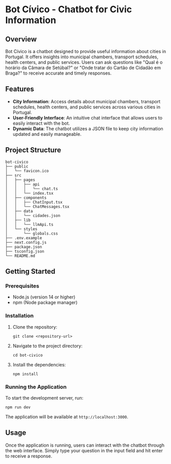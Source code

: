 # Bot Cívico - Chatbot for Civic Information

## Overview
Bot Cívico is a chatbot designed to provide useful information about cities in Portugal. It offers insights into municipal chambers, transport schedules, health centers, and public services. Users can ask questions like "Qual é o horário da Câmara de Setúbal?" or "Onde tratar do Cartão de Cidadão em Braga?" to receive accurate and timely responses.

## Features
- **City Information**: Access details about municipal chambers, transport schedules, health centers, and public services across various cities in Portugal.
- **User-Friendly Interface**: An intuitive chat interface that allows users to easily interact with the bot.
- **Dynamic Data**: The chatbot utilizes a JSON file to keep city information updated and easily manageable.

## Project Structure
```
bot-civico
├── public
│   └── favicon.ico
├── src
│   ├── pages
│   │   ├── api
│   │   │   └── chat.ts
│   │   └── index.tsx
│   ├── components
│   │   ├── ChatInput.tsx
│   │   └── ChatMessages.tsx
│   ├── data
│   │   └── cidades.json
│   ├── lib
│   │   └── llmApi.ts
│   └── styles
│       └── globals.css
├── .env.example
├── next.config.js
├── package.json
├── tsconfig.json
└── README.md
```

## Getting Started

### Prerequisites
- Node.js (version 14 or higher)
- npm (Node package manager)

### Installation
1. Clone the repository:
   ```
   git clone <repository-url>
   ```
2. Navigate to the project directory:
   ```
   cd bot-civico
   ```
3. Install the dependencies:
   ```
   npm install
   ```

### Running the Application
To start the development server, run:
```
npm run dev
```
The application will be available at `http://localhost:3000`.


## Usage
Once the application is running, users can interact with the chatbot through the web interface. Simply type your question in the input field and hit enter to receive a response.

